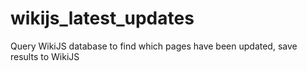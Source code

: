# wikijs_latest_updates
Query WikiJS database to find which pages have been updated, save results to WikiJS
